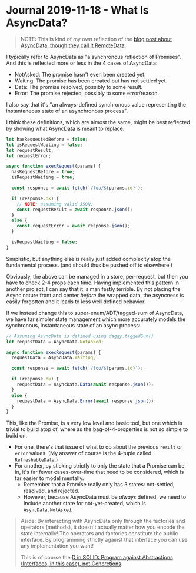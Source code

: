 Journal 2019-11-18 - What Is AsyncData?
========

> NOTE: This is kind of my own reflection of the [blog post about AsyncData, though they call it RemoteData](https://medium.com/javascript-inside/slaying-a-ui-antipattern-in-react-64a3b98242c).

I typically refer to AsyncData as "a synchronous reflection of Promises".  And this is reflected more or less in the 4 cases of AsyncData:

- NotAsked: The promise hasn't even been created yet.
- Waiting: The promise has been created but has not settled yet.
- Data: The promise resolved, possibly to some result.
- Error: The promise rejected, possibly to some error/reason.

I also say that it's "an always-defined synchronous value representing the instantaneous state of an asynchronous process".

I think these definitions, which are almost the same, might be best reflected by showing what AsyncData is meant to replace.

```js
let hasRequestedBefore = false;
let isRequestWaiting = false;
let requestResult;
let requestError;

async function execRequest(params) {
  hasRequestBefore = true;
  isRequestWaiting = true;

  const response = await fetch(`/foo/${params.id}`);

  if (response.ok) {
    // NOTE: assuming valid JSON.
    const requestResult = await response.json();
  }
  else {
    const requestError = await response.json();
  }

  isRequestWaiting = false;
}
```

Simplistic, but anything else is really just added complexity atop the fundamental process. (and should thus be pushed off to elsewhere!)

Obviously, the above can be managed in a store, per-request, but then you have to check 2-4 props each time.  Having implemented this pattern in another project, I can say that it is manifestly terrible.  By not placing the Async nature front and center _before_ the wrapped data, the asyncness is easily forgotten and it leads to less well defined behavior.

If we instead change this to super-enum/ADT/tagged-sum of AsyncData, we have far simpler state management which more accurately models the synchronous, instantaneous state of an async process:

```js
// Assuming AsyncData is defined using daggy.taggedSum()
let requestData = AsyncData.NotAsked;

async function execRequest(params) {
  requestData = AsyncData.Waiting;

  const response = await fetch(`/foo/${params.id}`);

  if (response.ok) {
    requestData = AsyncData.Data(await response.json());
  }
  else {
    requestData = AsyncData.Error(await response.json());
  }
}
```

This, like the Promise, is a very low level and basic tool, but one which is trivial to build atop of, where as the bag-of-4-properties is not so simple to build on.

- For one, there's that issue of what to do about the previous `result` or `error` values.  (My answer of course is the 4-tuple called `RefreshableData`.)
- For another, by sticking strictly to only the state that a Promise can be in, it's far fewer cases-over-time that need to be considered, which is far easier to model mentally.
    - Remember that a Promise really only has 3 states: not-settled, resolved, and rejected.
    - However, because AsyncData must be _always_ defined, we need to include another state for not-yet-created, which is `AsyncData.NotAsked`.

> Aside: By interacting with AsyncData only through the factories and operators (methods), it doesn't actually matter how you encode the state internally!  The operators and factories constitute the public interface.  By programming strictly against that interface you can use any implementation you want!
>
> This is of course the [D in SOLID: Program against Abstractions (Interfaces, in this case), not Concretions](https://en.wikipedia.org/wiki/Dependency_inversion_principle).
